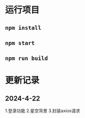 # 运行项目

## `npm install`

## `npm start`

## `npm run build`

# 更新记录

## 2024-4-22
1.登录功能
2.星空背景
3.封装axios请求


